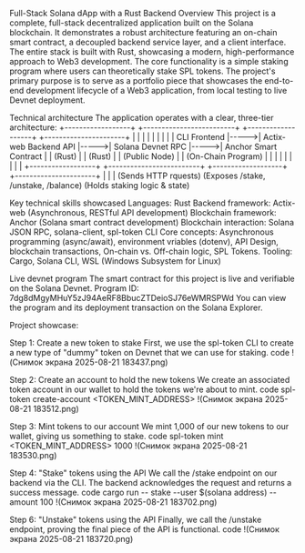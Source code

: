 Full-Stack Solana dApp with a Rust Backend
Overview
This project is a complete, full-stack decentralized application built on the Solana blockchain. It demonstrates a robust architecture featuring an on-chain smart contract, a decoupled backend service layer, and a client interface. The entire stack is built with Rust, showcasing a modern, high-performance approach to Web3 development.
The core functionality is a simple staking program where users can theoretically stake SPL tokens. The project's primary purpose is to serve as a portfolio piece that showcases the end-to-end development lifecycle of a Web3 application, from local testing to live Devnet deployment.

Technical architecture
The application operates with a clear, three-tier architecture:
+------------------+      +-------------------------+      +-------------------+      +----------------------+
|                  |      |                         |      |                   |      |                      |
|  CLI Frontend    |----->|  Actix-web Backend API  |----->|  Solana Devnet RPC  |----->|  Anchor Smart Contract |
|  (Rust)          |      |  (Rust)                 |      |  (Public Node)    |      |  (On-Chain Program)  |
|                  |      |                         |      |                   |      |                      |
+------------------+      +-------------------------+      +-------------------+      +----------------------+
       |                          |                                                            |
(Sends HTTP rquests)      (Exposes /stake, /unstake, /balance)                       (Holds staking logic & state)


Key technical skills showcased
Languages: Rust
Backend framework: Actix-web (Asynchronous, RESTful API development)
Blockchain framework: Anchor (Solana smart contract development)
Blockchain interaction: Solana JSON RPC, solana-client, spl-token CLI
Core concepts: Asynchronous programming (async/await), environment vriables (dotenv), API Design, blockchain transactions, On-chain vs. Off-chain logic, SPL Tokens.
Tooling: Cargo, Solana CLI, WSL (Windows Subsystem for Linux)


Live devnet program
The smart contract for this project is live and verifiable on the Solana Devnet.
Program ID: 7dg8dMgyMHuY5zJ94AeRF8BbucZTDeioSJ76eWMRSPWd
You can view the program and its deployment transaction on the Solana Explorer.


Project showcase: 

Step 1: Create a new token to stake
First, we use the spl-token CLI to create a new type of "dummy" token on Devnet that we can use for staking.
code
!(Снимок экрана 2025-08-21 183437.png)

Step 2: Create an account to hold the new tokens
We create an associated token account in our wallet to hold the tokens we're about to mint.
code
spl-token create-account <TOKEN_MINT_ADDRESS>
!(Снимок экрана 2025-08-21 183512.png)


Step 3: Mint tokens to our account
We mint 1,000 of our new tokens to our wallet, giving us something to stake.
code
spl-token mint <TOKEN_MINT_ADDRESS> 1000
!(Снимок экрана 2025-08-21 183530.png)


Step 4: "Stake" tokens using the API
We call the /stake endpoint on our backend via the CLI. The backend acknowledges the request and returns a success message.
code
cargo run -- stake --user $(solana address) --amount 100
!(Снимок экрана 2025-08-21 183702.png)


Step 6: "Unstake" tokens using the API
Finally, we call the /unstake endpoint, proving the final piece of the API is functional.
code
!(Снимок экрана 2025-08-21 183720.png)
